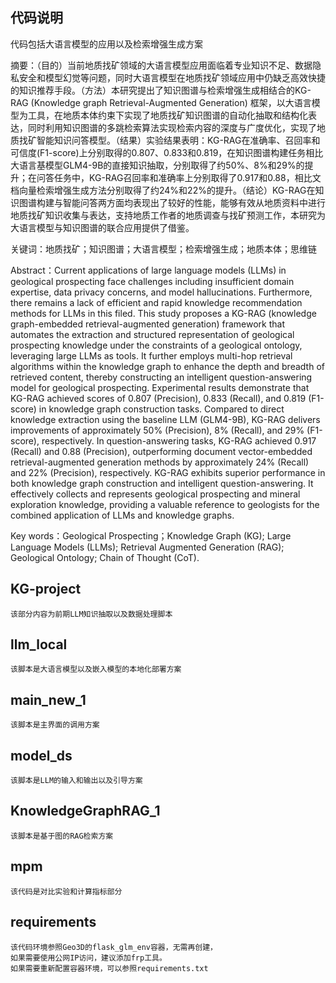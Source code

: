 ## 代码说明

代码包括大语言模型的应用以及检索增强生成方案

摘要：（目的）当前地质找矿领域的大语言模型应用面临着专业知识不足、数据隐私安全和模型幻觉等问题，同时大语言模型在地质找矿领域应用中仍缺乏高效快捷的知识推荐手段。（方法）本研究提出了知识图谱与检索增强生成相结合的KG-RAG (Knowledge graph Retrieval-Augmented Generation) 框架，以大语言模型为工具，在地质本体约束下实现了地质找矿知识图谱的自动化抽取和结构化表达，同时利用知识图谱的多跳检索算法实现检索内容的深度与广度优化，实现了地质找矿智能知识问答模型。（结果）实验结果表明：KG-RAG在准确率、召回率和可信度(F1-score)上分别取得的0.807、0.833和0.819，在知识图谱构建任务相比大语言基模型GLM4-9B的直接知识抽取，分别取得了约50%、8%和29%的提升；在问答任务中，KG-RAG召回率和准确率上分别取得了0.917和0.88，相比文档向量检索增强生成方法分别取得了约24%和22%的提升。（结论）KG-RAG在知识图谱构建与智能问答两方面均表现出了较好的性能，能够有效从地质资料中进行地质找矿知识收集与表达，支持地质工作者的地质调查与找矿预测工作，本研究为大语言模型与知识图谱的联合应用提供了借鉴。

关键词：地质找矿；知识图谱；大语言模型；检索增强生成；地质本体；思维链

Abstract：Current applications of large language models (LLMs) in geological prospecting face challenges including insufficient domain expertise, data privacy concerns, and model hallucinations. Furthermore, there remains a lack of efficient and rapid knowledge recommendation methods for LLMs in this filed. This study proposes a KG-RAG (knowledge graph-embedded retrieval-augmented generation) framework that automates the extraction and structured representation of geological prospecting knowledge under the constraints of a geological ontology, leveraging large LLMs as tools. It further employs multi-hop retrieval algorithms within the knowledge graph to enhance the depth and breadth of retrieved content, thereby constructing an intelligent question-answering model for geological prospecting. Experimental results demonstrate that KG-RAG achieved scores of 0.807 (Precision), 0.833 (Recall), and 0.819 (F1-score) in knowledge graph construction tasks. Compared to direct knowledge extraction using the baseline LLM (GLM4-9B), KG-RAG delivers improvements of approximately 50% (Precision), 8% (Recall), and 29% (F1-score), respectively. In question-answering tasks, KG-RAG achieved 0.917 (Recall) and 0.88 (Precision), outperforming document vector-embedded retrieval-augmented generation methods by approximately 24% (Recall) and 22% (Precision), respectively. KG-RAG exhibits superior performance in both knowledge graph construction and intelligent question-answering. It effectively collects and represents geological prospecting and mineral exploration knowledge, providing a valuable reference to geologists for the combined application of LLMs and knowledge graphs.

Key words：Geological Prospecting；Knowledge Graph (KG); Large Language Models (LLMs); Retrieval Augmented Generation (RAG); Geological Ontology; Chain of Thought (CoT).

## KG-project

	该部分内容为前期LLM知识抽取以及数据处理脚本

## llm_local
	
	该脚本是大语言模型以及嵌入模型的本地化部署方案

## main_new_1
	
	该脚本是主界面的调用方案
	
## model_ds
	
	该脚本是LLM的输入和输出以及引导方案

## KnowledgeGraphRAG_1
	
	该脚本是基于图的RAG检索方案

## mpm

	该代码是对比实验和计算指标部分

## requirements
	
	该代码环境参照Geo3D的flask_glm_env容器，无需再创建，
    如果需要使用公网IP访问，建议添加frp工具。
	如果需要重新配置容器环境，可以参照requirements.txt

                                                                           
